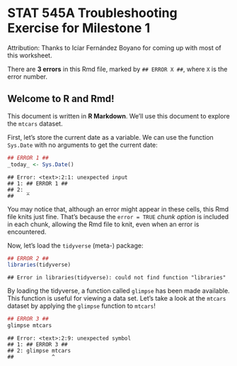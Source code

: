 STAT 545A Troubleshooting Exercise for Milestone 1
================
Attribution: Thanks to Icíar Fernández Boyano for coming up with most of
this worksheet.

There are **3 errors** in this Rmd file, marked by `## ERROR X ##`,
where `X` is the error number.

## Welcome to R and Rmd!

This document is written in **R Markdown**. We’ll use this document to
explore the `mtcars` dataset.

First, let’s store the current date as a variable. We can use the
function `Sys.Date` with no arguments to get the current date:

``` r
## ERROR 1 ##
_today_ <- Sys.Date()
```

    ## Error: <text>:2:1: unexpected input
    ## 1: ## ERROR 1 ##
    ## 2: _
    ##    ^

You may notice that, although an error might appear in these cells, this
Rmd file knits just fine. That’s because the `error = TRUE` *chunk
option* is included in each chunk, allowing the Rmd file to knit, even
when an error is encountered.

Now, let’s load the `tidyverse` (meta-) package:

``` r
## ERROR 2 ##
libraries(tidyverse)
```

    ## Error in libraries(tidyverse): could not find function "libraries"

By loading the tidyverse, a function called `glimpse` has been made
available. This function is useful for viewing a data set. Let’s take a
look at the `mtcars` dataset by applying the `glimpse` function to
`mtcars`!

``` r
## ERROR 3 ##
glimpse mtcars
```

    ## Error: <text>:2:9: unexpected symbol
    ## 1: ## ERROR 3 ##
    ## 2: glimpse mtcars
    ##            ^
